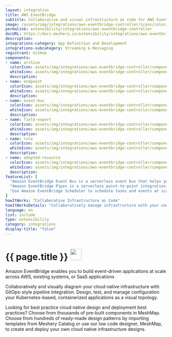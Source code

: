 ```yaml
---
layout: integration
title: AWS EventBridge
subtitle: Collaborative and visual infrastructure as code for AWS EventBridge
image: /assets/img/integrations/aws-eventbridge-controller/icons/color/aws-eventbridge-controller-color.svg
permalink: extensibility/integrations/aws-eventbridge-controller
docURL: https://docs.meshery.io/extensibility/integrations/aws-eventbridge-controller
description: 
integrations-category: App Definition and Development
integrations-subcategory: Streaming & Messaging
registrant: GitHub
components: 
- name: archive
  colorIcon: assets/img/integrations/aws-eventbridge-controller/components/archive/icons/color/archive-color.svg
  whiteIcon: assets/img/integrations/aws-eventbridge-controller/components/archive/icons/white/archive-white.svg
  description: 
- name: endpoint
  colorIcon: assets/img/integrations/aws-eventbridge-controller/components/endpoint/icons/color/endpoint-color.svg
  whiteIcon: assets/img/integrations/aws-eventbridge-controller/components/endpoint/icons/white/endpoint-white.svg
  description: 
- name: event-bus
  colorIcon: assets/img/integrations/aws-eventbridge-controller/components/event-bus/icons/color/event-bus-color.svg
  whiteIcon: assets/img/integrations/aws-eventbridge-controller/components/event-bus/icons/white/event-bus-white.svg
  description: 
- name: field-export
  colorIcon: assets/img/integrations/aws-eventbridge-controller/components/field-export/icons/color/field-export-color.svg
  whiteIcon: assets/img/integrations/aws-eventbridge-controller/components/field-export/icons/white/field-export-white.svg
  description: 
- name: rule
  colorIcon: assets/img/integrations/aws-eventbridge-controller/components/rule/icons/color/rule-color.svg
  whiteIcon: assets/img/integrations/aws-eventbridge-controller/components/rule/icons/white/rule-white.svg
  description: 
- name: adopted-resource
  colorIcon: assets/img/integrations/aws-eventbridge-controller/components/adopted-resource/icons/color/adopted-resource-color.svg
  whiteIcon: assets/img/integrations/aws-eventbridge-controller/components/adopted-resource/icons/white/adopted-resource-white.svg
  description: 
featureList: [
  "Amazon EventBridge Event Bus is a serverless event bus that helps you receive, filter, transform, route, and deliver events.",
  "Amazon EventBridge Pipes is a serverless point-to-point integration resource that helps you connect event producers to event consumers with optional filtering, enrichment, and transformation capabilities.",
  "Use Amazon EventBridge Scheduler to schedule tasks and events at scale."
]
howItWorks: "Collaborative Infrastructure as Code"
howItWorksDetails: "Collaboratively manage infrastructure with your coworkers synchronously sharing the same designs."
language: en
list: include
type: extensibility
category: integrations
display-title: "false"
---
```

<h1>{{ page.title }} <img src="{{ page.image }}" style="width: 35px; height: 35px;" /></h1>

<p>
Amazon EventBridge enables you to build event-driven applications at scale across AWS, existing systems, or SaaS applications
</p>
<p>
    Collaboratively and visually diagram your cloud native infrastructure with GitOps-style pipeline integration. Design, test, and manage configuration your Kubernetes-based, containerized applications as a visual topology.
</p>
<p>
    Looking for best practice cloud native design and deployment best practices? Choose from thousands of pre-built components in MeshMap. Choose from hundreds of ready-made design patterns by importing templates from Meshery Catalog or use our low code designer, MeshMap, to create and deploy your own cloud native infrastructure designs.
</p>

